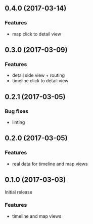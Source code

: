 <a name="0.4.0"></a>
## 0.4.0 (2017-03-14)

### Features

* map click to detail view

<a name="0.3.0"></a>
## 0.3.0 (2017-03-09)

### Features

* detail side view + routing
* timeline click to detail view

<a name="0.2.1"></a>
## 0.2.1 (2017-03-05)

### Bug fixes

* linting

<a name="0.2.0"></a>
## 0.2.0 (2017-03-05)

### Features

* real data for timeline and map views

<a name="0.1.0"></a>
## 0.1.0 (2017-03-03)

Initial release

### Features

* timeline and map views
